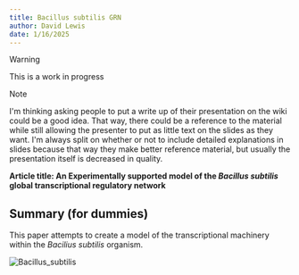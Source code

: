 ```yaml
---
title: Bacillus subtilis GRN
author: David Lewis
date: 1/16/2025
---
```


> [!warning]
> This is a work in progress 

> [!note]
> I'm thinking asking people to put a write up of their presentation on the wiki could be a good idea.
> That way, there could be a reference to the material while still allowing the presenter
> to put as little text on the slides as they want. I'm always split on whether or not to include detailed explanations
> in slides because that way they make better reference material, but usually the presentation itself
> is decreased in quality.

**Article title: An Experimentally supported model of the *Bacillus subtilis* global transcriptional regulatory network**



## Summary (for dummies)
This paper attempts to create a model of the transcriptional machinery within the *Bacilius subtilis* organism. 

![Bacillus_subtilis](https://github.com/user-attachments/assets/814c04a4-7e85-4940-9d6b-d85442f88d08)


